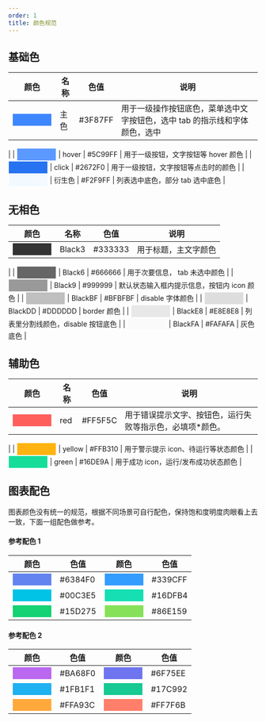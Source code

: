 ```yaml
---
order: 1
title: 颜色规范
---
```


## 基础色

| 颜色 |名称  |色值  |说明  |
|---------|---------|---------|---------|
| <input style="background: #3F87FF;width: 80px; height: 26px;border: 1px solid #fff;" /> |   主色      |  #3F87FF       |  用于一级操作按钮底色，菜单选中文字按钮色，选中 tab 的指示线和字体颜色，选中
   |
|     <input style="background: #5C99FF;width: 80px; height: 26px;border: 1px solid #fff;" />  |  hover     |   #5C99FF      |  用于一级按钮，文字按钮等 hover 颜色       |
|     <input style="background: #2672F0;width: 80px; height: 26px;border: 1px solid #fff;" />    |   click      |   #2672F0      | 用于一级按钮，文字按钮等点击时的颜色 |
|  <input style="background: #F2F9FF;width: 80px; height: 26px;border: 1px solid #fff;" /> |     衍生色    |     #F2F9FF    | 列表选中底色，部分 tab 选中底色 |

## 无相色

| 颜色 |名称  |色值  |说明  |
|---------|---------|---------|---------|
| <input style="background: #333333;width: 80px; height: 26px;border: 1px solid #fff;" /> |   Black3      |  #333333       |  用于标题，主文字颜色
   |
|     <input style="background: #666666;width: 80px; height: 26px;border: 1px solid #fff;" />  |  Black6     |   #666666      |  用于次要信息， tab 未选中颜色      |
|     <input style="background: #999999;width: 80px; height: 26px;border: 1px solid #fff;" />    |   Black9      |   #999999      | 默认状态输入框内提示信息，按钮内 icon 颜色 |
|  <input style="background: #BFBFBF;width: 80px; height: 26px;border: 1px solid #fff;" /> |     BlackBF    |     #BFBFBF    | disable 字体颜色 |
|  <input style="background: #DDDDDD;width: 80px; height: 26px;border: 1px solid #fff;" /> |     BlackDD    |     #DDDDDD    | border 颜色 |
|  <input style="background: #E8E8E8;width: 80px; height: 26px;border: 1px solid #fff;" /> |     BlackE8    |     #E8E8E8    | 列表里分割线颜色，disable 按钮底色 |
|  <input style="background: #FAFAFA;width: 80px; height: 26px;border: 1px solid #fff;" /> |     BlackFA    |     #FAFAFA    | 灰色底色 |

## 辅助色

| 颜色 |名称  |色值  |说明  |
|---------|---------|---------|---------|
| <input style="background: #FF5F5C;width: 80px; height: 26px;border: 1px solid #fff;" /> |   red      |  #FF5F5C       |  用于错误提示文字、按钮色，运行失败等指示色，必填项*颜色。
   |
|     <input style="background: #FFB310;width: 80px; height: 26px;border: 1px solid #fff;" />  |  yellow     |   #FFB310      |  用于警示提示 icon、待运行等状态颜色      |
|     <input style="background: #16DE9A;width: 80px; height: 26px;border: 1px solid #fff;" />    |   green      |   #16DE9A      | 用于成功 icon，运行/发布成功状态颜色 |

## 图表配色

图表颜色没有统一的规范，根据不同场景可自行配色，保持饱和度明度肉眼看上去一致，下面一组配色做参考。

#### 参考配色 1

| 颜色 |色值  |颜色  |色值  |
|---------|---------|---------|---------|
| <input style="background: #6384F0;width: 80px; height: 26px;border: 1px solid #fff;" /> |   #6384F0      |  <input style="background: #339CFF;width: 80px; height: 26px;border: 1px solid #fff;" />       |  #339CFF |
|     <input style="background: #00C3E5;width: 80px; height: 26px;border: 1px solid #fff;" />  |  #00C3E5     |   <input style="background: #16DFB4;width: 80px; height: 26px;border: 1px solid #fff;" />      |  #16DFB4      |
|     <input style="background: #15D275;width: 80px; height: 26px;border: 1px solid #fff;" />    |   #15D275      |   <input style="background: #86E159;width: 80px; height: 26px;border: 1px solid #fff;" />      | #86E159 |

#### 参考配色 2

| 颜色 |色值  |颜色  |色值  |
|---------|---------|---------|---------|
| <input style="background: #BA68F0;width: 80px; height: 26px;border: 1px solid #fff;" /> |   #BA68F0      |  <input style="background: #6F75EE;width: 80px; height: 26px;border: 1px solid #fff;" />       |  #6F75EE |
|     <input style="background: #1FB1F1;width: 80px; height: 26px;border: 1px solid #fff;" />  |  #1FB1F1     |   <input style="background: #17C992;width: 80px; height: 26px;border: 1px solid #fff;" />      |  #17C992      |
|     <input style="background: #FFA93C;width: 80px; height: 26px;border: 1px solid #fff;" />    |   #FFA93C      |   <input style="background: #FF7F6B;width: 80px; height: 26px;border: 1px solid #fff;" />      | #FF7F6B |
